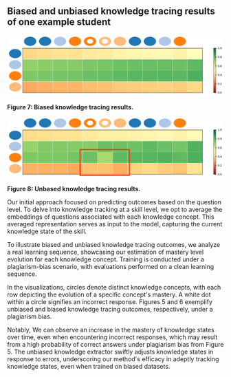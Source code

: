 ## Biased and unbiased knowledge tracing results of one example student 


![](.assets/biased.png)

**Figure 7: Biased knowledge tracing results.**

![](.assets/unbiased.png)

**Figure 8: Unbased knowledge tracing results.**

Our initial approach focused on predicting outcomes based on the question level. To delve into knowledge tracking at a skill level, we opt to average the embeddings of questions associated with each knowledge concept. This averaged representation serves as input to the model, capturing the current knowledge state of the skill.

To illustrate biased and unbiased knowledge tracing outcomes, we analyze a real learning sequence, showcasing our estimation of mastery level evolution for each knowledge concept. Training is conducted under a plagiarism-bias scenario, with evaluations performed on a clean learning sequence.

In the visualizations, circles denote distinct knowledge concepts, with each row depicting the evolution of a specific concept's mastery. A white dot within a circle signifies an incorrect response. Figures 5 and 6 exemplify unbiased and biased knowledge tracing outcomes, respectively, under a plagiarism bias.

Notably, We can observe an increase in the mastery of knowledge states over time, even when encountering incorrect responses, which may result from a high probability of correct answers under plagiarism bias from Figure 5. The unbiased knowledge extractor swiftly adjusts knowledge states in response to errors, underscoring our method's efficacy in adeptly tracking knowledge states, even when trained on biased datasets.
